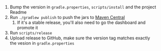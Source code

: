 1. Bump the version in `gradle.properties`, `scripts/install` and the project Readme
1. Run `./gradlew publish` to push the jars to [Maven Central](https://oss.sonatype.org/)
    1. If it's a stable release, you'll also need to go the dashboard and promote it 
1. Run `scripts/release`
1. Upload release to GitHub, make sure the version tag matches exactly the vesion in `gradle.properties`
